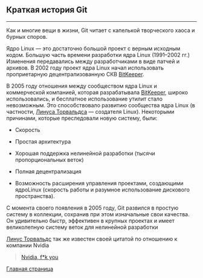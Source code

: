 ## Краткая история Git

---

Как и многие вещи в жизни, Git читает с капелькой творческого хаоса и бурных споров.

Ядро Linux — это достаточно большой проект с верным исходным кодом. Большую часть времени разработки ядра Linux (1991–2002 гг.) Изменения передавались между разработчиками в виде патчей и архивов. В 2002 году проект ядра Linux начал использовать проприетарную децентрализованную СКВ [BitKeeper](https://en.wikipedia.org/wiki/BitKeeper).

В 2005 году отношения между сообществом ядра Linux и коммерческой компанией, которая разрабатывала [BitKeeper](https://en.wikipedia.org/wiki/BitKeeper), широко использовались, и бесплатное использование утилит стало невозможным. Это способствовало развитию сообщества ядра Linux (в частности, [Линуса Торвальдса](https://ru.wikipedia.org/wiki/%D0%A2%D0%BE%D1%80%D0%B2%D0%B0%D0%BB%D1%8C%D0%B4%D1%81,_%D0%9B%D0%B8%D0%BD%D1%83%D1%81) — создателя Linux). Некоторыми причинами, которые преследовали новую систему, были:

* Скорость

*  Простая архитектура

* Хорошая поддержка нелинейной разработки (тысячи пропорциональных веток)

* Полная децентрализация

* Возможность расширения управления проектами, создающими ядро ​​Linux (скорость работы и разумное использование дискового пространства).


С момента своего появления в 2005 году, Git развился в простую систему в коллекции, сохранив при этом изначальные свои качества. Он удивительно быстр, эффективен в крупных проектах и ​​имеет великолепную систему веток для нелинейной разработки 

[Линус Торвальдс](https://ru.wikipedia.org/wiki/%D0%A2%D0%BE%D1%80%D0%B2%D0%B0%D0%BB%D1%8C%D0%B4%D1%81,_%D0%9B%D0%B8%D0%BD%D1%83%D1%81) так же известен своей цитатой по отношению к компании Nvidia
> [Nvidia, f*k you](https://www.cnews.ru/news/top/osnovatel_linux_poslal_nvidia_na_tri_bukvy) 


[Главная страница](./readme.md)